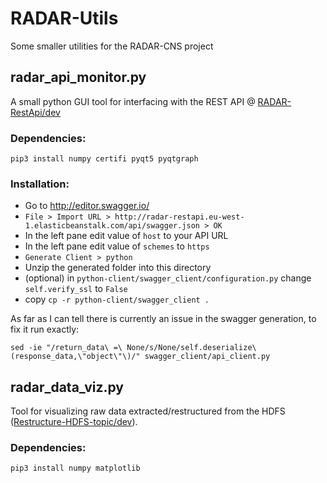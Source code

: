 # RADAR-Utils
Some smaller utilities for the RADAR-CNS project

## radar_api_monitor.py
A small python GUI tool for interfacing with the REST API @ [RADAR-RestApi/dev](https://github.com/RADAR-CNS/RADAR-RestApi/tree/dev)
### Dependencies:
```
pip3 install numpy certifi pyqt5 pyqtgraph
```
### Installation:
- Go to http://editor.swagger.io/
- `File > Import URL > http://radar-restapi.eu-west-1.elasticbeanstalk.com/api/swagger.json > OK`
- In the left pane edit value of `host` to your API URL
- In the left pane edit value of `schemes` to `https`
- `Generate Client > python`
- Unzip the generated folder into this directory
- (optional) in `python-client/swagger_client/configuration.py` change `self.verify_ssl` to `False`
- copy `cp -r python-client/swagger_client .`

As far as I can tell there is currently an issue in the swagger generation, to fix it run exactly:
```
sed -ie "/return_data\ =\ None/s/None/self.deserialize\(response_data,\"object\"\)/" swagger_client/api_client.py
```

## radar_data_viz.py
Tool for visualizing raw data extracted/restructured from the HDFS ([Restructure-HDFS-topic/dev](https://github.com/RADAR-CNS/Restructure-HDFS-topic/tree/dev)).
### Dependencies:
```
pip3 install numpy matplotlib
```

